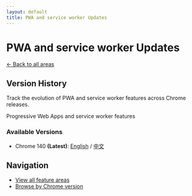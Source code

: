 ```yaml
---
layout: default
title: PWA and service worker Updates
---
```


# PWA and service worker Updates

[← Back to all areas](../index.html)

## Version History

Track the evolution of PWA and service worker features across Chrome releases.

Progressive Web Apps and service worker features

### Available Versions

- Chrome 140 **(Latest)**: [English](./chrome-140-en.html) / [中文](./chrome-140-zh.html)

## Navigation

- [View all feature areas](../index.html)
- [Browse by Chrome version](../../versions/index.html)

